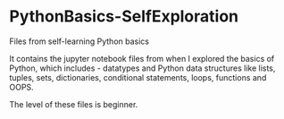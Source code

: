 # PythonBasics-SelfExploration
Files from self-learning Python basics

It contains the jupyter notebook files from when I explored the basics of Python, which includes - datatypes and Python data structures like lists, tuples, sets, dictionaries, conditional statements, loops, functions and OOPS.

The level of these files is beginner.
